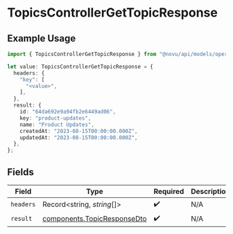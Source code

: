 # TopicsControllerGetTopicResponse

## Example Usage

```typescript
import { TopicsControllerGetTopicResponse } from "@novu/api/models/operations";

let value: TopicsControllerGetTopicResponse = {
  headers: {
    "key": [
      "<value>",
    ],
  },
  result: {
    id: "64da692e9a94fb2e6449ad06",
    key: "product-updates",
    name: "Product Updates",
    createdAt: "2023-08-15T00:00:00.000Z",
    updatedAt: "2023-08-15T00:00:00.000Z",
  },
};
```

## Fields

| Field                                                                      | Type                                                                       | Required                                                                   | Description                                                                |
| -------------------------------------------------------------------------- | -------------------------------------------------------------------------- | -------------------------------------------------------------------------- | -------------------------------------------------------------------------- |
| `headers`                                                                  | Record<string, *string*[]>                                                 | :heavy_check_mark:                                                         | N/A                                                                        |
| `result`                                                                   | [components.TopicResponseDto](../../models/components/topicresponsedto.md) | :heavy_check_mark:                                                         | N/A                                                                        |